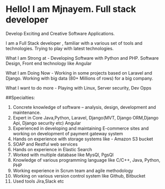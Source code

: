 # Hello! I am Mjnayem. Full stack developer


Develop Exciting and Creative Software Applications.

I am a Full Stack developer , familiar with a various set of tools and technologies. Trying to play with latest technologies.

What I am Strong at -
Developing Software with Python and PHP. Software Design, Front end technology like Angular

What I am Doing Now -
Working in some projects based on Laravel and Django. Working with big data (80+ Millions of rows) for a big company.

What I want to do more -
Playing with Linux, Server security, Dev Opps

##Specialties:
1. Concrete knowledge of software – analysis, design, development and maintenance.
2. Expert in Core Java,Python, Laravel, Django(MVT, Django ORM,Django Api, Django security etc) Angular
3. Experienced in developing and maintaining E-commerce sites and working on development of payment gateway system 
4. Hands on experience with storage systems like - Amazon S3 bucket 
5. SOAP and Restful web services
6. Hands on experience in Elastic Search
7. Worked with multiple database like MysQl, PgsQl
8. Knowledge of various programming language like C/C++, Java, Python, PHP
9. Working experience in Scrum team and agile methodology 
10. Working on various version control system like Github, Bitbucket
11. Used tools Jira,Slack etc

